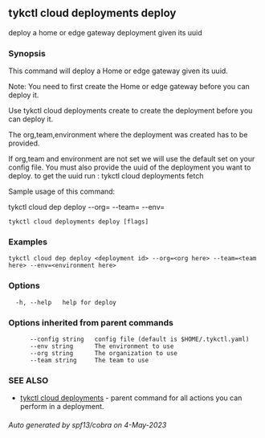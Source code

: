 ## tykctl cloud deployments deploy

deploy a home or edge gateway deployment given its uuid

### Synopsis


This command will deploy a Home or edge gateway given its uuid.

Note: You need to first create the Home or edge gateway before you can deploy it.

Use tykctl cloud deployments create to create the deployment before you can deploy it.

The org,team,environment where the deployment was created has to be provided.

If org,team and environment are not set we will use the default set on your config file. 
You must also provide the uuid of the deployment you want to deploy.
to get the uuid run : tykctl cloud deployments fetch

Sample usage of this command:

tykctl cloud dep deploy <deployment id> --org=<org here> --team=<team here> --env=<environment here> 


```
tykctl cloud deployments deploy [flags]
```

### Examples

```
tykctl cloud dep deploy <deployment id> --org=<org here> --team=<team here> --env=<environment here> 
```

### Options

```
  -h, --help   help for deploy
```

### Options inherited from parent commands

```
      --config string   config file (default is $HOME/.tykctl.yaml)
      --env string      The environment to use
      --org string      The organization to use
      --team string     The team to use
```

### SEE ALSO

* [tykctl cloud deployments](tykctl_cloud_deployments.md)	 - parent command for all actions you can perform in a deployment.

###### Auto generated by spf13/cobra on 4-May-2023
